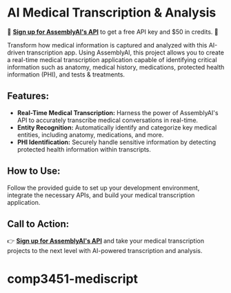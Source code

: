 # AI Medical Transcription & Analysis

🔑 **[Sign up for AssemblyAI's API](https://www.assemblyai.com/?utm_source=github&utm_medium=referral&utm_campaign=smitha)** to get a free API key and $50 in credits. 🔑

Transform how medical information is captured and analyzed with this AI-driven transcription app. Using AssemblyAI, this project allows you to create a real-time medical transcription application capable of identifying critical information such as anatomy, medical history, medications, protected health information (PHI), and tests & treatments.

## Features:
- **Real-Time Medical Transcription:** Harness the power of AssemblyAI's API to accurately transcribe medical conversations in real-time.
- **Entity Recognition:** Automatically identify and categorize key medical entities, including anatomy, medications, and more.
- **PHI Identification:** Securely handle sensitive information by detecting protected health information within transcripts.

## How to Use:
Follow the provided guide to set up your development environment, integrate the necessary APIs, and build your medical transcription application.

## Call to Action:
👉 **[Sign up for AssemblyAI's API](https://www.assemblyai.com/?utm_source=github&utm_medium=referral&utm_campaign=smitha)** and take your medical transcription projects to the next level with AI-powered transcription and analysis.
# comp3451-mediscript

